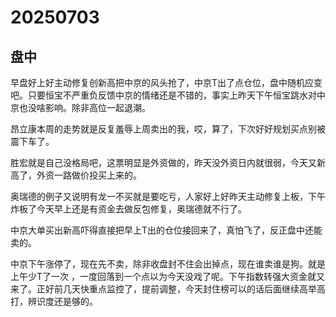 # 20250703

## 盘中

早盘好上好主动修复创新高把中京的风头抢了，中京T出了点仓位，盘中随机应变吧。只要恒宝不严重负反馈中京的情绪还是不错的，事实上昨天下午恒宝跳水对中京也没啥影响。除非高位一起退潮。

昂立康本周的走势就是反复羞辱上周卖出的我，哎，算了，下次好好规划买点别被震下车了。

胜宏就是自己没格局吧，这票明显是外资做的，昨天没外资日内就很弱，今天又新高了，外资一路做价投买上来的。

奥瑞德的例子又说明有龙一不买就是要吃亏，人家好上好昨天主动修复上板，下午炸板了今天早上还是有资金去做反包修复，奥瑞德就不行了。

中京大单买出新高吓得直接把早上T出的仓位接回来了，真怕飞了，反正盘中还能卖的。

中京下午涨停了，现在先不卖，除非收盘封不住会出掉点，现在谁卖谁是狗。就是上午少T了一次 ，一度回落到一个点以为今天没戏了呢。下午指数转强大资金就又来了。正好前几天快重点监控了，提前调整，今天封住榜可以的话后面继续高举高打，辨识度还是够的。

